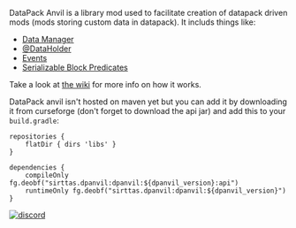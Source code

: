 DataPack Anvil is a library mod used to facilitate creation of datapack driven mods (mods storing custom data in datapack). It includs things like:

* [Data Manager](https://github.com/Sirttas/DataPack-Anvil/wiki/Data-Managers)
* [@DataHolder](https://github.com/Sirttas/DataPack-Anvil/wiki/Data-Managers#dataholder)
* [Events](https://github.com/Sirttas/DataPack-Anvil/wiki/Data-Managers#events)
* [Serializable Block Predicates](https://github.com/Sirttas/DataPack-Anvil/wiki/Block-Predicates)

Take a look at [the wiki](https://github.com/Sirttas/DataPack-Anvil/wiki) for more info on how it works.

DataPack anvil isn't hosted on maven yet but you can add it by downloading it from curseforge (don't forget to download the api jar) and add this to your `build.gradle`:
```grouvy
repositories {
    flatDir { dirs 'libs' }
}

dependencies {
    compileOnly fg.deobf("sirttas.dpanvil:dpanvil:${dpanvil_version}:api")
    runtimeOnly fg.deobf("sirttas.dpanvil:dpanvil:${dpanvil_version}")
}
```

[![discord](https://i.imgur.com/mANW7ms.png "discord")](https://discord.gg/BFfAmJP "")
